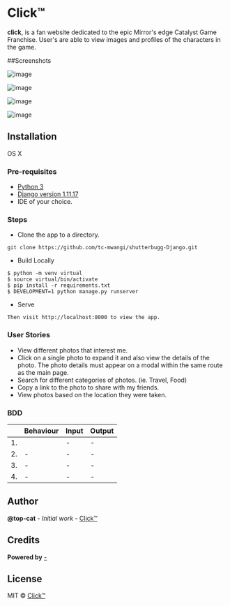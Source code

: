 # Click™

**click**, is a fan website dedicated to the epic Mirror's edge Catalyst Game Franchise. User's are able to view images and profiles of the characters in the game.


##Screenshots

![image](https://github.com/tc-mwangi/shutterbugg-Django/blob/master/static/screenshots/screencapture-figma-proto-YY7ptjpqnZURS5wsZkVD1I4M-Untitled-2019-03-05-07_48_20%20copy.png)

![image](https://github.com/tc-mwangi/shutterbugg-Django/blob/master/static/screenshots/screencapture-figma-proto-YY7ptjpqnZURS5wsZkVD1I4M-Untitled-2019-03-05-07_51_51%20copy.png)

![image](https://github.com/tc-mwangi/shutterbugg-Django/blob/master/static/screenshots/screencapture-figma-proto-YY7ptjpqnZURS5wsZkVD1I4M-Untitled-2019-03-05-07_52_21%20copy.png)

![image](https://github.com/tc-mwangi/shutterbugg-Django/blob/master/static/screenshots/screencapture-figma-proto-YY7ptjpqnZURS5wsZkVD1I4M-Untitled-2019-03-05-07_53_01%20(1)%20copy.png)


## Installation
OS X

### Pre-requisites
* [Python 3](https://www.python.org/)
* [Django version 1.11.17](https://www.djangoproject.com/download/)
* IDE of your choice.


### Steps

* Clone the app to a directory.
```
git clone https://github.com/tc-mwangi/shutterbugg-Django.git
```

* Build Locally

```
$ python -m venv virtual
$ source virtual/bin/activate
$ pip install -r requirements.txt
$ DEVELOPMENT=1 python manage.py runserver
```

* Serve

```
Then visit http://localhost:8000 to view the app. 
```

### User Stories

* View different photos that interest me.
* Click on a single photo to expand it and also view the details of the photo. The photo details must appear on a modal within the same route as the main page. 
* Search for different categories of photos. (ie. Travel, Food)
* Copy a link to the photo to share with my friends.
* View photos based on the location they were taken.


### BDD
|     | Behaviour    |          Input                | Output    | 
|--- | ---         |     ---      |          --- |
|  1. |     | -     | -     |
|  2. | - | -   | -   |
|  3. | -   | -     | -    |
|  4. |    - |  -  | - |


## Author

**@top-cat** - *Initial work* - [Click™](https://github.com/tc-mwangi/shutterbugg-Django)


## Credits

**Powered by** [-](/)

## License
MIT © [Click™]()
